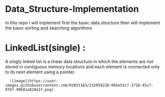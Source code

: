 # Data_Structure-Implementation


in this repo i will implement first the basic data structure then will implement the basic sorting and searching algorithms

# LinkedList(single) : 
  A singly linked list is a linear data structure in which the elements are not stored in contiguous memory locations and each element is connected only to its next element using a pointer.
  
      ![image](https://user-images.githubusercontent.com/92031163/232858228-06be53c7-2718-45c7-97bf-90b81a818e1f.png)
